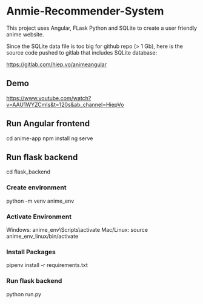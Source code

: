 # Anmie-Recommender-System

This project uses Angular, FLask Python and SQLite to create a user friendly anime website.

Since the SQLite data file is too big for github repo (> 1 Gb), here is the source code pushed to gitlab that includes SQLite database:

https://gitlab.com/hiep.vo/animeangular

## Demo

https://www.youtube.com/watch?v=AAU1WYZCmIs&t=120s&ab_channel=HiepVo

## Run Angular frontend
cd anime-app
npm install
ng serve

## Run flask backend
cd flask_backend

### Create environment
python -m venv anime_env

### Activate Environment
Windows: anime_env\Scripts\activate 
Mac/Linux: source anime_env_linux/bin/activate

### Install Packages
pipenv install -r requirements.txt

### Run flask backend
python run.py
